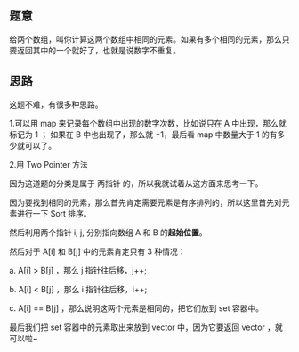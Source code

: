 ## 题意
   给两个数组，叫你计算这两个数组中相同的元素。如果有多个相同的元素，那么只要返回其中的一个就好了，也就是说数字不重复。
   
## 思路
   这题不难，有很多种思路。
   
   1.可以用 map 来记录每个数组中出现的数字次数，比如说只在 A 中出现，那么就标记为 1 ；
   如果在 B 中也出现了，那么就 +1，最后看 map 中数量大于 1 的有多少就可以了。
   
   2.用 Two Pointer 方法
   
   因为这道题的分类是属于 两指针 的，所以我就试着从这方面来思考一下。
   
   因为要找到相同的元素，那么首先肯定需要元素是有序排列的，所以这里首先对元素进行一下 Sort 排序。
   
   然后利用两个指针 i, j, 分别指向数组 A 和 B 的**起始位置**。
   
   然后对于 A[i] 和 B[j] 中的元素肯定只有 3 种情况：
   
   a. A[i] > B[j] ，那么 j 指针往后移，j++;
   
   b. A[i] < B[j] ，那么 i 指针往后移，i++;
   
   c. A[i] == B[j] ，那么说明这两个元素是相同的，把它们放到 set 容器中。
   
   最后我们把 set 容器中的元素取出来放到 vector 中，因为它要返回 vector ，就可以啦~
